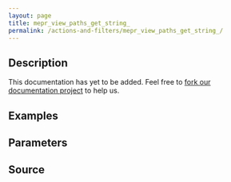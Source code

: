 ```yaml
---
layout: page
title: mepr_view_paths_get_string_
permalink: /actions-and-filters/mepr_view_paths_get_string_/
---
```


## Description

This documentation has yet to be added. Feel free to [fork our documentation project](https://github.com/caseproof/memberpress-docs) to help us.

## Examples


## Parameters


## Source

